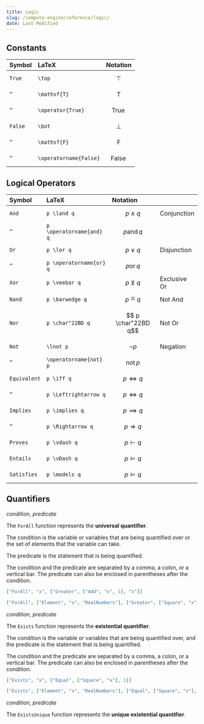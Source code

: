 ```yaml
---
title: Logic
slug: /compute-engine/reference/logic/
date: Last Modified
---
```


## Constants


<div className="symbols-table" style={{"--first-col-width":"12ch"}}>

| Symbol | LaTeX |  Notation |
| :--- | :--- | :--- |
| `True` | `\top` | $$ \top $$ |
|  ’’ | `\mathsf{T}` | $$ \mathsf{T}$$| 
|  ’’ | `\operator{True}` | $$ \operatorname{True}$$| 
| `False` | `\bot` | $$ \bot $$ | 
| ’’ | `\mathsf{F}` |  $$ \mathsf{F}$$ | 
|  ’’ | `\operatorname{False}` | $$ \operatorname{False}$$| 

</div>


## Logical Operators

<div className="symbols-table" style={{"--first-col-width":"12ch"}}>

| Symbol |  LaTeX | Notation| |
| :--- | :--- | :--- |:---  |
| `And` | `p \land q` | $$ p \land q$$ | Conjunction | 
| ’’ | `p \operatorname{and} q` | $$ p \operatorname{and} q$$ |  | 
| `Or` | `p \lor q` | $$ p \lor q$$ | Disjunction | 
| ’’ | `p \operatorname{or} q` | $$ p \operatorname{or} q$$ |  | 
| `Xor` | `p \veebar q` | $$ p \veebar q$$ | Exclusive Or | 
| `Nand` | `p \barwedge q` | $$ p \barwedge q$$ | Not And | 
| `Nor` | `p \char"22BD q` | $$ p \char"22BD q$$ | Not Or | 
| `Not` | `\lnot p` |  $$ \lnot p$$ | Negation | 
| ’’ | `\operatorname{not} p` | $$ \operatorname{not} p$$ |  | 
| `Equivalent` | `p \iff q` | $$ p \iff q$$ || 
| ’’ | `p \Leftrightarrow q` | $$ p \Leftrightarrow q$$ || 
| `Implies` | `p \implies q` | $$p \implies q $$ | | 
| ’’ | `p \Rightarrow q` | $$p \Rightarrow q $$ | | 
| `Proves` | `p \vdash q` | $$p \vdash q $$ | | 
| `Entails` | `p \vDash q` | $$p \vDash q $$ | | 
| `Satisfies` | `p \models q` | $$p \models q $$ | | 

</div>

## Quantifiers


<FunctionDefinition name="ForAll">

<Signature name="ForAll">_condition_, _predicate_</Signature>

The `ForAll` function represents the **universal quantifier**.

The condition is the variable or variables that are being quantified over or
the set of elements that the variable can take.

The predicate is the statement that is being quantified.

The condition and the predicate are separated by a comma, a colon, or a vertical bar. The predicate can also be enclosed in parentheses after the condition.

<Latex value="\forall x, x + 1 > x"/>

<Latex value="\forall x: x + 1 > x"/>

<Latex value="\forall x\mid x + 1 > x"/>

<Latex value="\forall x( x + 1 > x)"/>

<Latex value="\forall x \in \R, x + 1 > x"/>


```json example
["ForAll", "x", ["Greater", ["Add", "x", 1], "x"]]

["ForAll", ["Element", "x", "RealNumbers"], ["Greater", ["Square", "x"], 0]]
```

</FunctionDefinition>


<FunctionDefinition name="Exists">

<Signature name="Exists">_condition_, _predicate_</Signature>

The `Exists` function represents the **existential quantifier**.

The condition is the variable or variables that are being quantified over, and the predicate is the statement that is being quantified.

The condition and the predicate are separated by a comma, a colon, or a vertical bar. The predicate can also be enclosed in parentheses after the condition.

<Latex value="\exists x, x^2 = 1"/>

<Latex value="\exists x: x^2 = 1"/>

<Latex value="\exists x\mid x^2 = 1"/>

<Latex value="\exists x( x^2 = 1)"/>

```json example
["Exists", "x", ["Equal", ["Square", "x"], 1]]

["Exists", ["Element", "x", "RealNumbers"], ["Equal", ["Square", "x"], 1]]
```

<Signature name="ExistsUnique">_condition_, _predicate_</Signature>

The `ExistsUnique` function represents the **unique existential quantifier**.

<Latex value="\exists! x, x^2 = 1"/>

</FunctionDefinition>